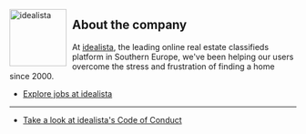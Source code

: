 <img src="https://avatars.githubusercontent.com/u/12275373?s=400&u=5fefa7963d805bef05f73a765e43f9f7dcfbc310&v=4"
     alt="idealista"
     style="float: left; margin-right: 10px; width: 100px; height: 100px;" />
     
## About the company

At [idealista](https://www.idealista.com), the leading online real estate classifieds platform in Southern Europe, we've been helping our users overcome the stress and frustration of finding a home since 2000.

* [Explore jobs at idealista](https://www.idealista.com/empleo/ofertas/)

----

* [Take a look at idealista's Code of Conduct](https://github.com/idealista/.github/blob/main/CODE_OF_CONDUCT.MD)
